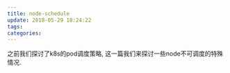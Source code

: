 ```yaml
---
title: node-schedule
update: 2018-05-29 18:24:22
tags:
categories:
---
```


之前我们探讨了k8s的pod调度策略, 这一篇我们来探讨一些node不可调度的特殊情况.

